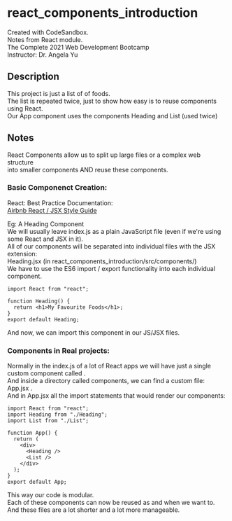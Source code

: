 # react_components_introduction
Created with CodeSandbox.      
Notes from React module.     
The Complete 2021 Web Development Bootcamp     
Instructor: Dr. Angela Yu      

## Description
This project is just a list of of foods.        
The list is repeated twice, just to show how easy is to reuse components using React.    
Our App component uses the components Heading and List (used twice)      

## Notes
React Components allow us to split up large files or a complex web structure         
into smaller components AND reuse these components.     

### Basic Componenct Creation:

React: Best Practice Documentation:     
[Airbnb React / JSX Style Guide](https://github.com/airbnb/javascript/tree/master/react)       

Eg: A Heading Component      
We will usually leave index.js as a plain JavaScript file (even if we're using some React and JSX in it).   
All of our components will be separated into individual files with the JSX extension:       
Heading.jsx (in react_components_introduction/src/components/)        
We have to use the ES6 import / export functionality into each individual component.    

```
import React from "react";

function Heading() {
  return <h1>My Favourite Foods</h1>;
}
export default Heading;
```
And now, we can import this component in our JS/JSX files.

### Components in Real projects:
Normally in the index.js of a lot of React apps we will have just a single custom component called <App /> .      
And inside a directory called components, we can find a custom file: App.jsx .       
And in App.jsx all the import statements that would render our components:     

```
import React from "react";
import Heading from "./Heading";
import List from "./List";

function App() {
  return (
    <div>
      <Heading />
      <List />
    </div>
  );
}
export default App;

```

This way our code is modular.     
Each of these components can now be reused as and when we want to.     
And these files are a lot shorter and a lot more manageable.     
